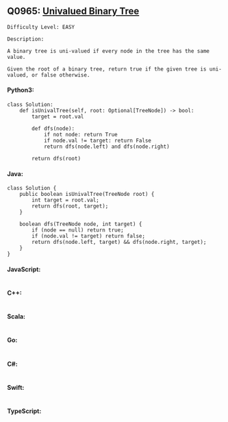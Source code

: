 ## Q0965: [Univalued Binary Tree](https://leetcode.com/problems/univalued-binary-tree/)

```
Difficulty Level: EASY
```

```
Description:

A binary tree is uni-valued if every node in the tree has the same value.

Given the root of a binary tree, return true if the given tree is uni-valued, or false otherwise.
```

#### Python3:

```
class Solution:
    def isUnivalTree(self, root: Optional[TreeNode]) -> bool:
        target = root.val

        def dfs(node):
            if not node: return True
            if node.val != target: return False
            return dfs(node.left) and dfs(node.right)

        return dfs(root)
```

#### Java:

```
class Solution {
    public boolean isUnivalTree(TreeNode root) {
        int target = root.val;
        return dfs(root, target);
    }

    boolean dfs(TreeNode node, int target) {
        if (node == null) return true;
        if (node.val != target) return false;
        return dfs(node.left, target) && dfs(node.right, target);
    }
}
```

#### JavaScript:

```

```

#### C++:

```

```

#### Scala:

```

```

#### Go:

```

```

#### C#:

```

```

#### Swift:

```

```

#### TypeScript:

```

```